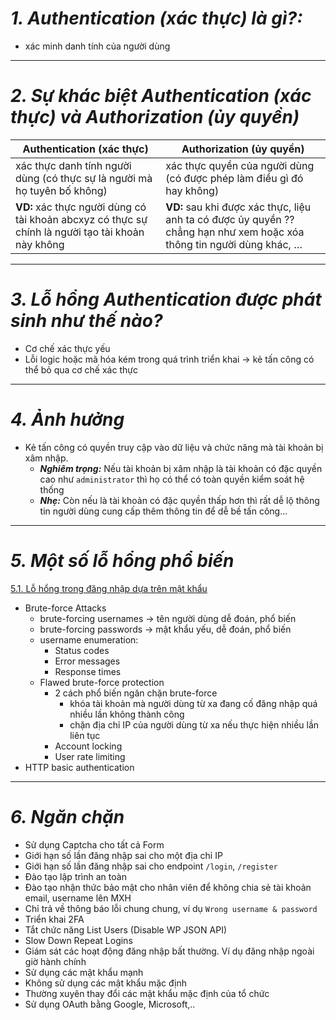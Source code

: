 # ***1. Authentication (xác thực) là gì?:***
- xác minh danh tính của người dùng
___
# ***2. Sự khác biệt Authentication (xác thực) và Authorization (ủy quyền)***

| Authentication (xác thực)  | Authorization (ủy quyền)         |
| ----- | ------------- |
| xác thực danh tính người dùng (có thực sự là người mà họ tuyên bố không) | xác thực quyền của người dùng (có được phép làm điều gì đó hay không) |
| **VD:** xác thực người dùng có tài khoản abcxyz có thực sự chính là người tạo tài khoản này không  | **VD:** sau khi được xác thực, liệu anh ta có được ủy quyền ?? chẳng hạn như xem hoặc xóa thông tin người dùng khác, … |
___
# ***3. Lỗ hổng Authentication được phát sinh như thế nào?***
- Cơ chế xác thực yếu
- Lỗi logic hoặc mã hóa kém trong quá trình triển khai → kẻ tấn công có thể bỏ qua cơ chế xác thực
___
# ***4. Ảnh hưởng***
- Kẻ tấn công có quyền truy cập vào dữ liệu và chức năng mà tài khoản bị xâm nhập.
  - ***Nghiêm trọng:*** Nếu tài khoản bị xâm nhập là tài khoản có đặc quyền cao như `administrator` thì họ có thể có toàn quyền kiểm soát hệ thống
  - ***Nhẹ:*** Còn nếu là tài khoản có đặc quyền thấp hơn thì rất dễ lộ thông tin người dùng cung cấp thêm thông tin để dễ bề tấn công…
___
# ***5. Một số lỗ hổng phổ biến***
[5.1. Lỗ hổng trong đăng nhập dựa trên mật khẩu](part1.md)
- Brute-force Attacks
  - brute-forcing usernames → tên người dùng dễ đoán, phổ biến
  - brute-forcing passwords → mật khẩu yếu, dễ đoán, phổ biến
  - username enumeration:
    - Status codes
    - Error messages
    - Response times
  - Flawed brute-force protection
    - 2 cách phổ biến ngăn chặn brute-force
      - khóa tài khoản mà người dùng từ xa đang cố đăng nhập quá nhiều lần không thành công
      - chặn địa chỉ IP của người dùng từ xa nếu thực hiện nhiều lần liên tục
    - Account locking
    - User rate limiting
- HTTP basic authentication
___
# ***6. Ngăn chặn***
- Sử dụng Captcha cho tất cả Form
- Giới hạn số lần đăng nhập sai cho một địa chỉ IP
- Giới hạn số lần đăng nhập sai cho endpoint `/login`, `/register`
- Đào tạo lập trình an toàn
- Đào tạo nhận thức bảo mật cho nhân viên để không chia sẻ tài khoản email, username lên MXH
- Chỉ trả về thông báo lỗi chung chung, ví dụ `Wrong username & password`
- Triển khai 2FA
- Tắt chức năng List Users (Disable WP JSON API)
- Slow Down Repeat Logins
- Giám sát các hoạt động đăng nhập bất thường. Ví dụ đăng nhập ngoài giờ hành chính
- Sử dụng các mật khẩu mạnh
- Không sử dụng các mật khẩu mặc định
- Thường xuyên thay đổi các mật khẩu mặc định của tổ chức
- Sử dụng OAuth bằng Google, Microsoft,..
